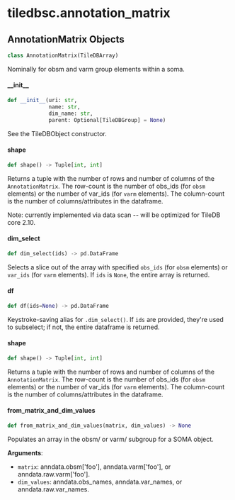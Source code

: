 <a id="tiledbsc.annotation_matrix"></a>

# tiledbsc.annotation\_matrix

<a id="tiledbsc.annotation_matrix.AnnotationMatrix"></a>

## AnnotationMatrix Objects

```python
class AnnotationMatrix(TileDBArray)
```

Nominally for obsm and varm group elements within a soma.

<a id="tiledbsc.annotation_matrix.AnnotationMatrix.__init__"></a>

#### \_\_init\_\_

```python
def __init__(uri: str,
             name: str,
             dim_name: str,
             parent: Optional[TileDBGroup] = None)
```

See the TileDBObject constructor.

<a id="tiledbsc.annotation_matrix.AnnotationMatrix.shape"></a>

#### shape

```python
def shape() -> Tuple[int, int]
```

Returns a tuple with the number of rows and number of columns of the `AnnotationMatrix`.
The row-count is the number of obs_ids (for `obsm` elements) or the number of var_ids (for
`varm` elements).  The column-count is the number of columns/attributes in the dataframe.

Note: currently implemented via data scan -- will be optimized for TileDB core 2.10.

<a id="tiledbsc.annotation_matrix.AnnotationMatrix.dim_select"></a>

#### dim\_select

```python
def dim_select(ids) -> pd.DataFrame
```

Selects a slice out of the array with specified `obs_ids` (for `obsm` elements) or
`var_ids` (for `varm` elements).  If `ids` is `None`, the entire array is returned.

<a id="tiledbsc.annotation_matrix.AnnotationMatrix.df"></a>

#### df

```python
def df(ids=None) -> pd.DataFrame
```

Keystroke-saving alias for `.dim_select()`. If `ids` are provided, they're used
to subselect; if not, the entire dataframe is returned.

<a id="tiledbsc.annotation_matrix.AnnotationMatrix.shape"></a>

#### shape

```python
def shape() -> Tuple[int, int]
```

Returns a tuple with the number of rows and number of columns of the `AnnotationMatrix`.
The row-count is the number of obs_ids (for `obsm` elements) or the number of var_ids (for
`varm` elements).  The column-count is the number of columns/attributes in the dataframe.

<a id="tiledbsc.annotation_matrix.AnnotationMatrix.from_matrix_and_dim_values"></a>

#### from\_matrix\_and\_dim\_values

```python
def from_matrix_and_dim_values(matrix, dim_values) -> None
```

Populates an array in the obsm/ or varm/ subgroup for a SOMA object.

**Arguments**:

- `matrix`: anndata.obsm['foo'], anndata.varm['foo'], or anndata.raw.varm['foo'].
- `dim_values`: anndata.obs_names, anndata.var_names, or anndata.raw.var_names.

